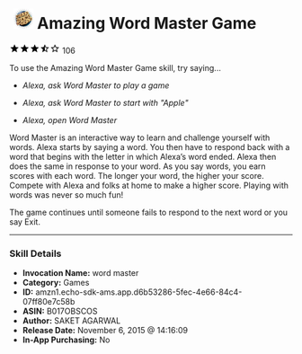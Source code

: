 # &nbsp;<img src="skill_icon" alt="Amazing Word Master Game icon" width="36"> Amazing Word Master Game
![3.8 stars](../../images/ic_star_black_18dp_1x.png)![3.8 stars](../../images/ic_star_black_18dp_1x.png)![3.8 stars](../../images/ic_star_black_18dp_1x.png)![3.8 stars](../../images/ic_star_half_black_18dp_1x.png)![3.8 stars](../../images/ic_star_border_black_18dp_1x.png) 106

To use the Amazing Word Master Game skill, try saying...

* *Alexa, ask Word Master to play a game*

* *Alexa, ask Word Master to start with "Apple"*

* *Alexa, open Word Master*

Word Master is an interactive way to learn and challenge yourself with words. Alexa starts by saying a word. You then have to respond back with a word that begins with the letter in which Alexa’s word ended. Alexa then does the same in response to your word. As you say words, you earn scores with each word. The longer your word, the higher your score. Compete with Alexa and folks at home to make a higher score. Playing with words was never so much fun!

The game continues until someone fails to respond to the next word or you say Exit.

***

### Skill Details

* **Invocation Name:** word master
* **Category:** Games
* **ID:** amzn1.echo-sdk-ams.app.d6b53286-5fec-4e66-84c4-07ff80e7c58b
* **ASIN:** B017OBSCOS
* **Author:** SAKET AGARWAL
* **Release Date:** November 6, 2015 @ 14:16:09
* **In-App Purchasing:** No
